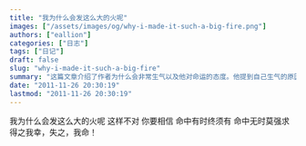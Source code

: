 ```yaml
---
title: "我为什么会发这么大的火呢"
images: ["/assets/images/og/why-i-made-it-such-a-big-fire.png"]
authors: ["eallion"]
categories: ["日志"]
tags: ["日记"]
draft: false
slug: "why-i-made-it-such-a-big-fire"
summary: "这篇文章介绍了作者为什么会非常生气以及他对命运的态度。他提到自己生气的原因，并强调要相信命运的安排，有时候该有的会来，不该有的不要强求。他认为得到了就是幸运，失去了就是命运。"
date: "2011-11-26 20:30:19"
lastmod: "2011-11-26 20:30:19"
---
```


我为什么会发这么大的火呢
这样不对
你要相信
命中有时终须有
命中无时莫强求
得之我幸，失之，我命！
